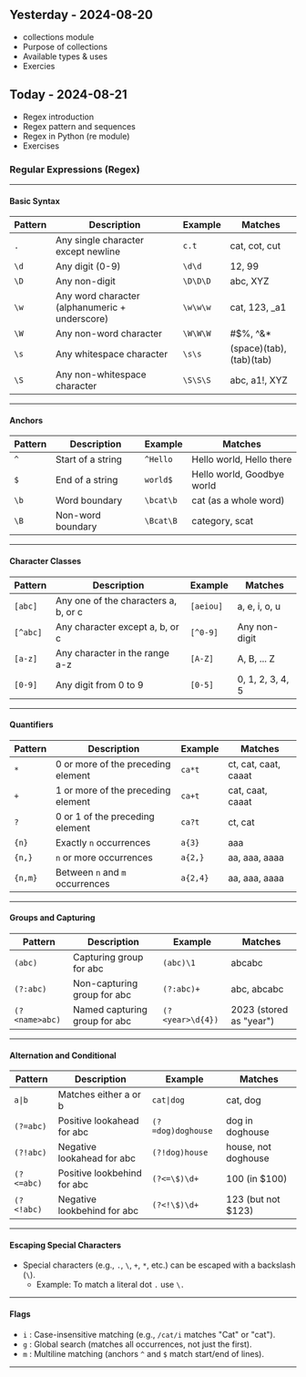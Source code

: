 ## Yesterday - 2024-08-20

* collections module
* Purpose of collections
* Available types & uses
* Exercies

## Today - 2024-08-21

* Regex introduction
* Regex pattern and sequences
* Regex in Python (re module)
* Exercises


### Regular Expressions (Regex)

---

#### **Basic Syntax**

| Pattern  | Description                                      | Example            | Matches                          |
|----------|--------------------------------------------------|--------------------|----------------------------------|
| `.`      | Any single character except newline              | `c.t`              | cat, cot, cut                    |
| `\d`     | Any digit (0-9)                                  | `\d\d`             | 12, 99                           |
| `\D`     | Any non-digit                                    | `\D\D\D`           | abc, XYZ                         |
| `\w`     | Any word character (alphanumeric + underscore)   | `\w\w\w`           | cat, 123, _a1                    |
| `\W`     | Any non-word character                           | `\W\W\W`           | #$%, ^&*                         |
| `\s`     | Any whitespace character                         | `\s\s`             | (space)(tab), (tab)(tab)         |
| `\S`     | Any non-whitespace character                     | `\S\S\S`           | abc, a1!, XYZ                    |

---

#### **Anchors**

| Pattern  | Description                                      | Example            | Matches                          |
|----------|--------------------------------------------------|--------------------|----------------------------------|
| `^`      | Start of a string                                | `^Hello`           | Hello world, Hello there         |
| `$`      | End of a string                                  | `world$`           | Hello world, Goodbye world       |
| `\b`     | Word boundary                                    | `\bcat\b`          | cat (as a whole word)            |
| `\B`     | Non-word boundary                                | `\Bcat\B`          | category, scat                   |

---

#### **Character Classes**

| Pattern  | Description                                      | Example            | Matches                          |
|----------|--------------------------------------------------|--------------------|----------------------------------|
| `[abc]`  | Any one of the characters a, b, or c             | `[aeiou]`          | a, e, i, o, u                    |
| `[^abc]` | Any character except a, b, or c                  | `[^0-9]`           | Any non-digit                    |
| `[a-z]`  | Any character in the range a-z                   | `[A-Z]`            | A, B, ... Z                      |
| `[0-9]`  | Any digit from 0 to 9                            | `[0-5]`            | 0, 1, 2, 3, 4, 5                 |

---

#### **Quantifiers**

| Pattern    | Description                                          | Example           | Matches                                      |
|------------|------------------------------------------------------|-------------------|----------------------------------------------|
| `*`        | 0 or more of the preceding element                   | `ca*t`            | ct, cat, caat, caaat                         |
| `+`        | 1 or more of the preceding element                   | `ca+t`            | cat, caat, caaat                             |
| `?`        | 0 or 1 of the preceding element                      | `ca?t`            | ct, cat                                      |
| `{n}`      | Exactly `n` occurrences                              | `a{3}`            | aaa                                          |
| `{n,}`     | `n` or more occurrences                              | `a{2,}`           | aa, aaa, aaaa                                |
| `{n,m}`    | Between `n` and `m` occurrences                      | `a{2,4}`          | aa, aaa, aaaa                                |

---

#### **Groups and Capturing**

| Pattern  | Description                                      | Example            | Matches                          |
|----------|--------------------------------------------------|--------------------|----------------------------------|
| `(abc)`  | Capturing group for abc                          | `(abc)\1`          | abcabc                          |
| `(?:abc)`| Non-capturing group for abc                      | `(?:abc)+`         | abc, abcabc                      |
| `(?<name>abc)`| Named capturing group for abc              | `(?<year>\d{4})`   | 2023 (stored as "year")          |

---

#### **Alternation and Conditional**

| Pattern  | Description                                      | Example            | Matches                          |
|----------|--------------------------------------------------|--------------------|----------------------------------|
| `a\|b`   | Matches either a or b                            | `cat\|dog`         | cat, dog                         |
| `(?=abc)`| Positive lookahead for abc                       | `(?=dog)doghouse`  | dog in doghouse                  |
| `(?!abc)`| Negative lookahead for abc                       | `(?!dog)house`     | house, not doghouse              |
| `(?<=abc)`| Positive lookbehind for abc                     | `(?<=\$)\d+`       | 100 (in $100)                    |
| `(?<!abc)`| Negative lookbehind for abc                     | `(?<!\$)\d+`       | 123 (but not $123)               |

---

#### **Escaping Special Characters**

- Special characters (e.g., `.`, `\`, `+`, `*`, etc.) can be escaped with a backslash (`\`).
  - Example: To match a literal dot `.` use `\.`

---

#### **Flags**

- `i` : Case-insensitive matching (e.g., `/cat/i` matches "Cat" or "cat").
- `g` : Global search (matches all occurrences, not just the first).
- `m` : Multiline matching (anchors `^` and `$` match start/end of lines).

---
